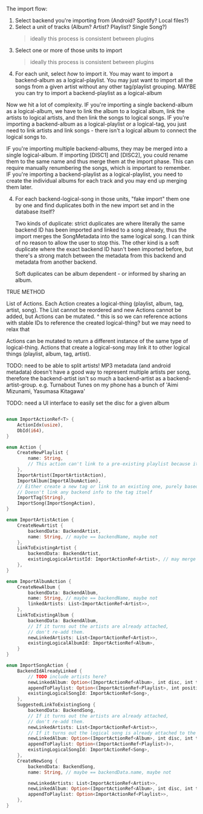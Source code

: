 The import flow:

1. Select backend you're importing from (Android? Spotify? Local files?)
2. Select a unit of tracks (Album? Artist? Playlist? Single Song?)
   > ideally this process is consistent between plugins
3. Select one or more of those units to import
   > ideally this process is consistent between plugins
4. For each unit, select *how* to import it. You may want to import a backend-album as a logical-playlist. You may just want to import all the songs from a given artist without any other tag/playlist grouping. MAYBE you can try to import a backend-playlist as a logical-album

Now we hit a lot of complexity.
IF you're importing a single backend-album as a logical-album, we have to link the album to a logical album, link the artists to logical artists, and then link the songs to logical songs.
IF you're importing a backend-album as a logical-playlist or a logical-tag, you just need to link artists and link songs - there isn't a logical album to connect the logical songs to.
<!-- IF you're importing multiple albums, we assume those albums have to be merged separately for now. [DISC 1] and [DISC 2] merging would require looping another backend in  -->
IF you're importing multiple backend-albums, they may be merged into a single logical-album. If importing [DISC1] and [DISC2], you could rename them to the same name and thus merge them at the import phase. This can require manually renumbering the songs, which is important to remember.
IF you're importing a backend-playlist as a logical-playlist, you need to create the individual albums for each track and you may end up merging them later.

4. For each backend-logical-song in those units, "fake import" them one by one
   and find duplicates both in the new import set and in the database itself?
   
   Two kinds of duplicate: strict duplicates are where literally the same backend ID has been imported and linked to a song already, thus the import merges the SongMetadata into the same logical song. I can think of no reason to allow the user to stop this. The other kind is a soft duplicate where the exact backend ID hasn't been imported before, but there's a strong match between the metadata from this backend and metadata from another backend.

   Soft duplicates can be album dependent - or informed by sharing an album.
    <!-- a. Merge the logical songs we want to import between those units
    a. Gather the List<(SongPlayback, SongMetadata)> for each logical song
       > assume exactly one SongMetadata exists for every unique SongPlayback, but multiple SongPlaybacks can share SongMetadata with the same values
    b. 
    b. For each logical song, look up each SongPlayback in the database to see if we already have the song imported. -->



TRUE METHOD

List of Actions.
Each Action creates a logical-thing (playlist, album, tag, artist, song).
The List cannot be reordered and new Actions cannot be added, but Actions can be mutated.
^ this is so we can reference actions with stable IDs to reference the created logical-thing? but we may need to relax that

Actions can be mutated to return a different instance of the same type of logical-thing.
Actions that create a logical-song may link it to other logical things (playlist, album, tag, artist).

TODO: need to be able to split artists!
MP3 metadata (and android metadata) doesn't have a good way to represent multiple artists per song, therefore the backend-artist isn't so much a backend-artist as a backend-artist-group. e.g. Turnabout Tunes on my phone has a bunch of 'Aimi Mizunami, Yasumasa Kitagawa'

TODO: need a UI interface to easily set the disc for a given album

```rust

enum ImportActionRef<T> {
    ActionIdx(usize),
    DbId(i64),
}

enum Action {
    CreateNewPlaylist {
        name: String,
        // This action can't link to a pre-existing playlist because it would cause inconsistencies in ordering
    },
    ImportArtist(ImportArtistAction),
    ImportAlbum(ImportAlbumAction),
    // Either create a new tag or link to an existing one, purely based on the name.
    // Doesn't link any backend info to the tag itself
    ImportTag(String),
    ImportSong(ImportSongAction),
}

enum ImportArtistAction {
    CreateNewArtist {
        backendData: BackendArtist,
        name: String, // maybe == backendName, maybe not
    },
    LinkToExistingArtist {
        backendData: BackendArtist,
        existingLogicalArtistId: ImportActionRef<Artist>, // may merge with another artist in this import set!
    },
}

enum ImportAlbumAction {
    CreateNewAlbum {
        backendData: BackendAlbum,
        name: String, // maybe == backendName, maybe not
        linkedArtists: List<ImportActionRef<Artist>>,
    },
    LinkToExistingAlbum {
        backendData: BackendAlbum,
        // If it turns out the artists are already attached,
        // don't re-add them.
        newLinkedArtists: List<ImportActionRef<Artist>>,
        existingLogicalAlbumId: ImportActionRef<Album>,
    }
}

enum ImportSongAction {
    BackendIdAlreadyLinked {
        // TODO include artists here?
        newLinkedAlbum: Option<(ImportActionRef<Album>, int disc, int track)>,
        appendToPlaylist: Option<(ImportActionRef<Playlist>, int position)>,
        existingLogicalSongId: ImportActionRef<Song>,
    },
    SuggestedLinkToExistingSong {
        backendData: BackendSong,
        // If it turns out the artists are already attached,
        // don't re-add them.
        newLinkedArtists: List<ImportActionRef<Artist>>,
        // If it turns out the logical song is already attached to the album, update the order. We should be doing database ops under the hood to ensure we initially present the user with a (disc, track) that's correct
        newLinkedAlbum: Option<(ImportActionRef<Album>, int disc, int track)>,
        appendToPlaylist: Option<(ImportActionRef<Playlist>)>,
        existingLogicalSongId: ImportActionRef<Song>,
    },
    CreateNewSong {
        backendData: BackendSong,
        name: String, // maybe == backendData.name, maybe not

        newLinkedArtists: List<ImportActionRef<Artist>>,
        newLinkedAlbum: Option<(ImportActionRef<Album>, int disc, int track)>,
        appendToPlaylist: Option<ImportActionRef<Playlist>>,
    },
}
```
